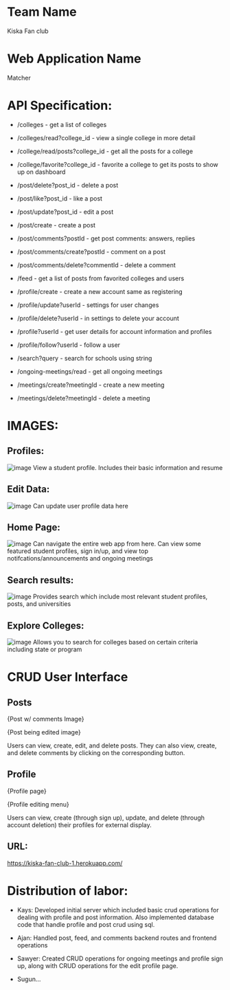 # Team Name
Kiska Fan club

# Web Application Name
Matcher

# API Specification: 
* /colleges - get a list of colleges 
* /colleges/read?college_id - view a single college in more detail 
* /college/read/posts?college_id - get all the posts for a college 
* /college/favorite?college_id - favorite a college to get its posts to show up on dashboard 

* /post/delete?post_id - delete a post 
* /post/like?post_id - like a post 
* /post/update?post_id - edit a post 
* /post/create - create a post 

* /post/comments?postId - get post comments: answers, replies 
* /post/comments/create?postId - comment on a post 
* /post/comments/delete?commentId - delete a comment  

* /feed - get a list of posts from favorited colleges and users

* /profile/create - create a new account same as registering
* /profile/update?userId - settings for user changes
* /profile/delete?userId - in settings to delete your account
* /profile?userId - get user details for account information and profiles
* /profile/follow?userId - follow a user

* /search?query - search for schools using string

* /ongoing-meetings/read - get all ongoing meetings
* /meetings/create?meetingId - create a new meeting
* /meetings/delete?meetingId - delete a meeting

# IMAGES:
## Profiles:
![image](https://github.com/TheSociologist/cs326-final-kiskafanclub/blob/main/docs/Screen%20Shot%202022-04-20%20at%202.27.17%20PM.png)
View a student profile. Includes their basic information and resume

## Edit Data:
![image](https://github.com/TheSociologist/cs326-final-kiskafanclub/blob/main/docs/Screen%20Shot%202022-04-20%20at%202.31.06%20PM.png)
Can update user profile data here

## Home Page:
![image](https://github.com/TheSociologist/cs326-final-kiskafanclub/blob/main/docs/Screen%20Shot%202022-04-20%20at%202.31.59%20PM.png)
Can navigate the entire web app from here. Can view some featured student profiles, sign in/up, and view top notifcations/announcements and ongoing meetings

## Search results:
![image](https://github.com/TheSociologist/cs326-final-kiskafanclub/blob/main/docs/Screen%20Shot%202022-04-20%20at%202.34.36%20PM.png)
Provides search which include most relevant student profiles, posts, and universities

## Explore Colleges:
![image](https://github.com/TheSociologist/cs326-final-kiskafanclub/blob/main/docs/Screen%20Shot%202022-04-20%20at%202.34.57%20PM.png)
Allows you to search for colleges based on certain criteria including state or program


# CRUD User Interface

## Posts

{Post w/ comments Image}

{Post being edited image}

Users can view, create, edit, and delete posts. They can also view, create, and delete comments by clicking on the corresponding button. 

## Profile

{Profile page}

{Profile editing menu}

Users can view, create (through sign up), update, and delete (through account deletion) their profiles for external display. 


## URL: 
https://kiska-fan-club-1.herokuapp.com/

# Distribution of labor:

- Kays: Developed initial server which included basic crud operations for dealing with profile and post information. Also implemented database code that handle profile and post crud using sql.

* Ajan: Handled post, feed, and comments backend routes and frontend operations 

- Sawyer: Created CRUD operations for ongoing meetings and profile sign up, along with CRUD operations for the edit profile page. 

- Sugun...
